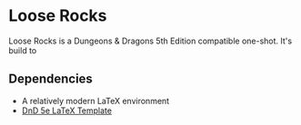 # Loose Rocks
Loose Rocks is a Dungeons & Dragons 5th Edition compatible one-shot. It's build to 

## Dependencies
 * A relatively modern LaTeX environment
 * [DnD 5e LaTeX Template](https://github.com/rpgtex/DND-5e-LaTeX-Template)
